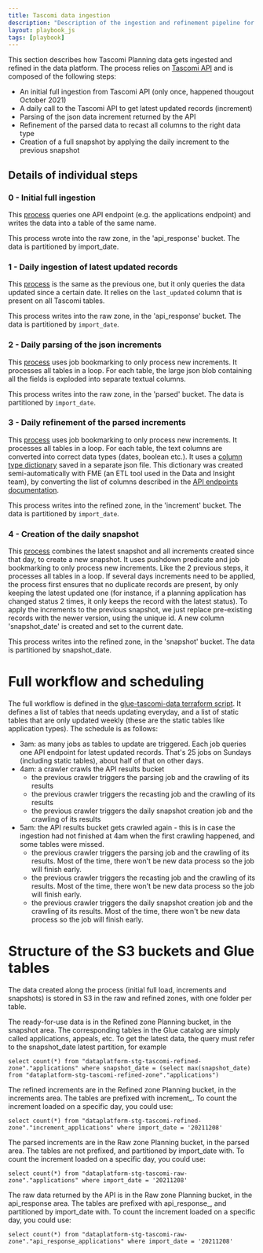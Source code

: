 ```yaml
---
title: Tascomi data ingestion
description: "Description of the ingestion and refinement pipeline for Tascomi planning data"
layout: playbook_js
tags: [playbook]
---
```


This section describes how Tascomi Planning data gets ingested and refined in the data platform. The process relies on [Tascomi API](https://hackney-planning.tascomi.com/rest/v1/documentation.html?public_key=dd95bcd473f46a4325a4021d54500c7d#available-resources) and is composed of the following steps:

- An initial full ingestion from Tascomi API (only once, happened thougout October 2021)
- A daily call to the Tascomi API to get latest updated records (increment)
- Parsing of the json data increment returned by the API
- Refinement of the parsed data to recast all columns to the right data type
- Creation of a full snapshot by applying the daily increment to the previous snapshot

## Details of individual steps
### 0 - Initial full ingestion
This [process](https://eu-west-2.console.aws.amazon.com/gluestudio/home?region=eu-west-2#/editor/job/stg%20tascomi_api_ingestion_planning/script) queries one API endpoint (e.g. the applications endpoint) and writes the data into a table of the same name.

This process wrote into the raw zone, in the 'api_response' bucket. The data is partitioned by import_date.
### 1 - Daily ingestion of latest updated records
This [process](https://eu-west-2.console.aws.amazon.com/gluestudio/home?region=eu-west-2#/editor/job/stg%20tascomi_api_ingestion_planning/script) is the same as the previous one, but it only queries the data updated since a certain date. It relies on the ```last_updated``` column that is present on all Tascomi tables.

This process writes into the raw zone, in the 'api_response' bucket. The data is partitioned by `import_date`.
### 2 - Daily parsing of the json increments
This [process](https://eu-west-2.console.aws.amazon.com/gluestudio/home?region=eu-west-2#/editor/job/stg%20tascomi_parse_tables_increments_planning/script) uses job bookmarking to only process new increments.
It processes all tables in a loop. For each table, the large json blob containing all the fields is exploded into separate textual columns.

This process writes into the raw zone, in the 'parsed' bucket. The data is partitioned by `import_date`.
### 3 - Daily refinement of the parsed increments
This [process](https://eu-west-2.console.aws.amazon.com/gluestudio/home?region=eu-west-2#/editor/job/stg%20tascomi_recast_tables_increments_planning/script) uses job bookmarking to only process new increments.
It processes all tables in a loop. For each table, the text columns are converted into correct data types (dates, boolean etc.). It uses a [column type dictionary](https://github.com/LBHackney-IT/Data-Platform/blob/main/scripts/jobs/planning/tascomi-column-type-dictionary.json) saved in a separate json file. This dictionary was created semi-automatically with FME (an ETL tool used in the Data and Insight team), by converting the list of columns described in the [API endpoints documentation](https://hackney-planning.tascomi.com/rest/v1/documentation.html?public_key=dd95bcd473f46a4325a4021d54500c7d#available-resources).

This process writes into the refined zone, in the 'increment' bucket. The data is partitioned by `import_date`.
### 4 - Creation of the daily snapshot
This [process](https://eu-west-2.console.aws.amazon.com/gluestudio/home?region=eu-west-2#/editor/job/stg%20tascomi_create_daily_snapshot_planning/script) combines the latest snapshot and all increments created since that day, to create a new snapshot. It uses pushdown predicate and job bookmarking to only process new increments. Like the 2 previous steps, it processes all tables in a loop. If several days increments need to be applied, the process first ensures that no duplicate records are present, by only keeping the latest updated one (for instance, if a planning application has changed status 2 times, it only keeps the record with the latest status). To apply the increments to the previous snapshot, we just replace pre-existing records with the newer version, using the unique id. A new column 'snapshot_date' is created and set to the current date. 

This process writes into the refined zone, in the 'snapshot' bucket. The data is partitioned by snapshot_date.

# Full workflow and scheduling
The full workflow is defined in the [glue-tascomi-data terraform script](https://github.com/LBHackney-IT/Data-Platform/blob/main/terraform/24-aws-glue-tascomi-data.tf). 
It defines a list of tables that needs updating everyday, and a list of static tables that are only updated weekly (these are the static tables like application types). The schedule is as follows:
- 3am: as many jobs as tables to update are triggered. Each job queries one API endpoint for latest updated records. That's 25 jobs on Sundays (including static tables), about half of that on other days.
- 4am: a crawler crawls the API results bucket
  - the previous crawler triggers the parsing job and the crawling of its results
  - the previous crawler triggers the recasting job and the crawling of its results
  - the previous crawler triggers the daily snapshot creation job and the crawling of its results
- 5am: the API results bucket gets crawled again - this is in case the ingestion had not finished at 4am when the first crawling happened, and some tables were missed.
  - the previous crawler triggers the parsing job and the crawling of its results. Most of the time, there won't be new data process so the job will finish early.
  - the previous crawler triggers the recasting job and the crawling of its results. Most of the time, there won't be new data process so the job will finish early.
  - the previous crawler triggers the daily snapshot creation job and the crawling of its results. Most of the time, there won't be new data process so the job will finish early.

# Structure of the S3 buckets and Glue tables
The data created along the process (initial full load, increments and snapshots) is stored in S3 in the raw and refined zones, with one folder per table.

The ready-for-use data is in the Refined zone Planning bucket, in the snapshot area. The corresponding tables in the Glue catalog are simply called applications, appeals, etc. To get the latest data, the query must refer to the snapshot_date latest partition, for example 
```
select count(*) from "dataplatform-stg-tascomi-refined-zone"."applications" where snapshot_date = (select max(snapshot_date) from "dataplatform-stg-tascomi-refined-zone"."applications")
```
The refined increments are in the Refined zone Planning bucket, in the increments area. The tables are prefixed with increment_. To count the increment loaded on a specific day, you could use: 
```
select count(*) from "dataplatform-stg-tascomi-refined-zone"."increment_applications" where import_date = '20211208'
```

The parsed increments are in the Raw zone Planning bucket, in the parsed area. The tables are not prefixed, and partitioned by import_date with. To count the increment loaded on a specific day, you could use: 
```
select count(*) from "dataplatform-stg-tascomi-raw-zone"."applications" where import_date = '20211208'
```

The raw data returned by the API is in the Raw zone Planning bucket, in the api_response area. The tables are prefixed with api_response_, and partitioned by import_date with. To count the increment loaded on a specific day, you could use: 
```
select count(*) from "dataplatform-stg-tascomi-raw-zone"."api_response_applications" where import_date = '20211208'
```
